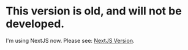 # This version is old, and will not be developed.

I'm using NextJS now. Please see: [NextJS Version](https://github.com/JamesTheSergal/streamsite-nextjs).


